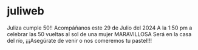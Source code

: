 # juliweb
Juliza cumple 50!!
Acompáñanos este 29 de Julio del 2024
 A la 1:50 pm a celebrar las 50 vueltas al sol de una mujer 
 MARAVILLOSA
 Será en la casa del río, ¡¡¡Asegúrate de venir o nos comeremos tu pastel!!!
